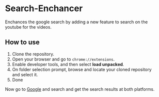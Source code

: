 # Search-Enchancer

Enchances the google search by adding a new feature to search on the youtube for the videos.

## How to use

1. Clone the repository.
2. Open your browser and go to `chrome://extensions`.
3. Enable developer tools, and then select **load unpacked**.
4. On folder selection prompt, browse and locate your cloned repository and select it.
5. Done

Now go to [Google](https://www.google.com) and search and get the search results at both platforms.

